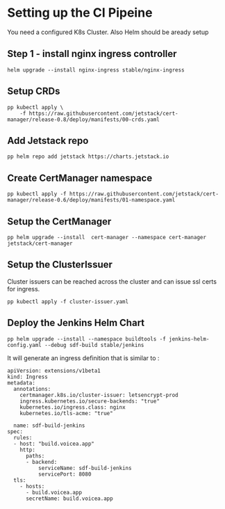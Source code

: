 # Setting up the CI Pipeine

You need a configured K8s Cluster. Also Helm should be aready setup

## Step 1 - install nginx ingress controller

```
helm upgrade --install nginx-ingress stable/nginx-ingress
```

## Setup CRDs

```
pp kubectl apply \
    -f https://raw.githubusercontent.com/jetstack/cert-manager/release-0.8/deploy/manifests/00-crds.yaml
```

## Add Jetstack repo

```
pp helm repo add jetstack https://charts.jetstack.io
```

## Create CertManager namespace

```
pp kubectl apply -f https://raw.githubusercontent.com/jetstack/cert-manager/release-0.6/deploy/manifests/01-namespace.yaml
```

## Setup the CertManager

```
pp helm upgrade --install  cert-manager --namespace cert-manager jetstack/cert-manager
```

## Setup the ClusterIssuer
Cluster issuers can be reached across the cluster and can issue ssl certs for ingress.
```
pp kubectl apply -f cluster-issuer.yaml
```

## Deploy the Jenkins Helm Chart
```
pp helm upgrade --install --namespace buildtools -f jenkins-helm-config.yaml --debug sdf-build stable/jenkins
```

It will generate an ingress definition that is similar to :

```
apiVersion: extensions/v1beta1
kind: Ingress
metadata:
  annotations:
    certmanager.k8s.io/cluster-issuer: letsencrypt-prod
    ingress.kubernetes.io/secure-backends: "true"
    kubernetes.io/ingress.class: nginx
    kubernetes.io/tls-acme: "true"

  name: sdf-build-jenkins
spec:
  rules:
  - host: "build.voicea.app"
    http:
      paths:
      - backend:
          serviceName: sdf-build-jenkins
          servicePort: 8080
  tls:
    - hosts:
      - build.voicea.app
      secretName: build.voicea.app
```
